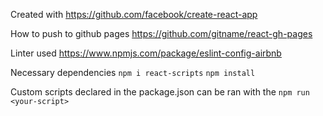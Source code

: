 Created with
https://github.com/facebook/create-react-app

How to push to github pages
https://github.com/gitname/react-gh-pages

Linter used
https://www.npmjs.com/package/eslint-config-airbnb

Necessary dependencies
`npm i react-scripts`
`npm install`

Custom scripts declared in the package.json can be ran with the
`npm run <your-script>`
